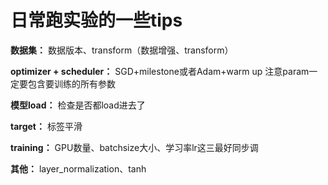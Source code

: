 # 日常跑实验的一些tips
**数据集：** 数据版本、transform（数据增强、transform）

**optimizer + scheduler：** SGD+milestone或者Adam+warm up  注意param一定要包含要训练的所有参数

**模型load：** 检查是否都load进去了

**target：** 标签平滑

**training：** GPU数量、batchsize大小、学习率lr这三最好同步调

**其他：** layer_normalization、tanh
